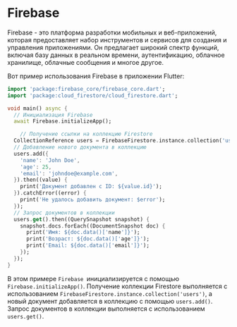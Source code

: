 # Firebase

Firebase - это платформа разработки мобильных и веб-приложений, которая предоставляет набор инструментов и сервисов для создания и управления приложениями. Он предлагает широкий спектр функций, включая базу данных в реальном времени, аутентификацию, облачное хранилище, облачные сообщения и многое другое.

Вот пример использования Firebase в приложении Flutter:
```dart
import 'package:firebase_core/firebase_core.dart';
import 'package:cloud_firestore/cloud_firestore.dart';

void main() async {
  // Инициализация Firebase
  await Firebase.initializeApp();

    // Получение ссылки на коллекцию Firestore
  CollectionReference users = FirebaseFirestore.instance.collection('users');
  // Добавление нового документа в коллекцию
  users.add({
    'name': 'John Doe',
    'age': 25,
    'email': 'johndoe@example.com',
  }).then((value) {
    print('Документ добавлен с ID: ${value.id}');
  }).catchError((error) {
    print('Не удалось добавить документ: $error');
  });
  // Запрос документов в коллекции
  users.get().then((QuerySnapshot snapshot) {
    snapshot.docs.forEach((DocumentSnapshot doc) {
      print('Имя: ${doc.data()['name']}');
      print('Возраст: ${doc.data()['age']}');
      print('Email: ${doc.data()['email']}');
    });
  });
}
```
В этом примере `Firebase `инициализируется с помощью `Firebase.initializeApp()`. Получение коллекции Firestore выполняется с использованием `FirebaseFirestore.instance.collection('users')`, а новый документ добавляется в коллекцию с помощью `users.add()`. Запрос документов в коллекции выполняется с использованием `users.get()`.